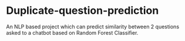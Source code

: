 # Duplicate-question-prediction
An NLP based project which can predict similarity between 2 questions asked to a chatbot based on Random Forest Classifier.
